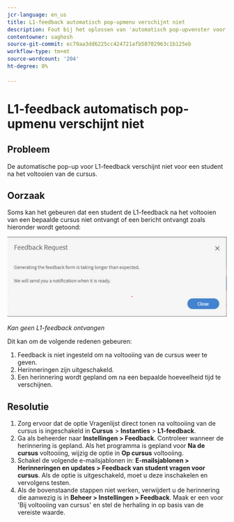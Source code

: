 ```yaml
---
jcr-language: en_us
title: L1-feedback automatisch pop-upmenu verschijnt niet
description: Fout bij het oplossen van 'automatisch pop-upvenster voor L1-feedback wordt niet weergegeven'
contentowner: saghosh
source-git-commit: ec79aa3dd6225cc424721afb50702963c1b125eb
workflow-type: tm+mt
source-wordcount: '204'
ht-degree: 0%

---
```




# L1-feedback automatisch pop-upmenu verschijnt niet

## Probleem

De automatische pop-up voor L1-feedback verschijnt niet voor een student na het voltooien van de cursus.

## Oorzaak

Soms kan het gebeuren dat een student de L1-feedback na het voltooien van een bepaalde cursus niet ontvangt of een bericht ontvangt zoals hieronder wordt getoond:

![](assets/l1-feedback.png)

*Kan geen L1-feedback ontvangen*

Dit kan om de volgende redenen gebeuren:

1. Feedback is niet ingesteld om na voltooiing van de cursus weer te geven.
1. Herinneringen zijn uitgeschakeld.
1. Een herinnering wordt gepland om na een bepaalde hoeveelheid tijd te verschijnen.

## Resolutie

1. Zorg ervoor dat de optie Vragenlijst direct tonen na voltooiing van de cursus is ingeschakeld in **Cursus** > **Instanties** > **L1-feedback**.
   <!--![](assets/l1-feedback.png)-->
1. Ga als beheerder naar **Instellingen > Feedback**. Controleer wanneer de herinnering is gepland. Als het programma is gepland voor **Na de cursus** voltooiing, wijzig de optie in **Op cursus** voltooiing.
1. Schakel de volgende e-mailsjablonen in: **E-mailsjablonen > Herinneringen en updates > Feedback van student vragen voor cursus**. Als de optie is uitgeschakeld, moet u deze inschakelen en vervolgens testen.
1. Als de bovenstaande stappen niet werken, verwijdert u de herinnering die aanwezig is in **Beheer > Instellingen > Feedback**. Maak er een voor &#39;Bij voltooiing van cursus&#39; en stel de herhaling in op basis van de vereiste waarde.
